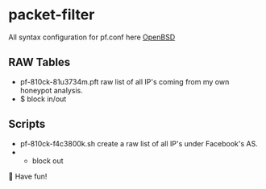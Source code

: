 # packet-filter
All syntax configuration for pf.conf here [OpenBSD](https://man.openbsd.org/pf.conf)

## RAW Tables
* pf-810ck-81u3734m.pft raw list of all IP's coming from my own honeypot analysis.
* $ block in/out

## Scripts
* pf-810ck-f4c3800k.sh create a raw list of all IP's under Facebook's AS.
* * block out

🐡 Have fun!
